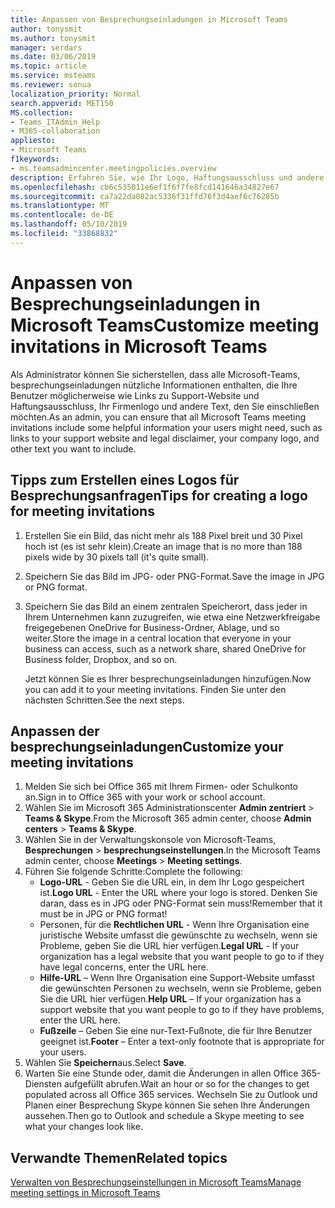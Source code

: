 ```yaml
---
title: Anpassen von Besprechungseinladungen in Microsoft Teams
author: tonysmit
ms.author: tonysmit
manager: serdars
ms.date: 03/06/2019
ms.topic: article
ms.service: msteams
ms.reviewer: sonua
localization_priority: Normal
search.appverid: MET150
MS.collection:
- Teams_ITAdmin_Help
- M365-collaboration
appliesto:
- Microsoft Teams
f1keywords:
- ms.teamsadmincenter.meetingpolicies.overview
description: Erfahren Sie, wie Ihr Logo, Haftungsausschluss und andere Informationen in Ihrer besprechungseinladungen enthalten.
ms.openlocfilehash: cb6c535011e6ef1f6f7fe8fcd141646a34827e67
ms.sourcegitcommit: ca7a22da082ac5336f31ffd76f3d4aef6c76285b
ms.translationtype: MT
ms.contentlocale: de-DE
ms.lasthandoff: 05/10/2019
ms.locfileid: "33868832"
---
```

# <a name="customize-meeting-invitations-in-microsoft-teams"></a><span data-ttu-id="c345e-103">Anpassen von Besprechungseinladungen in Microsoft Teams</span><span class="sxs-lookup"><span data-stu-id="c345e-103">Customize meeting invitations in Microsoft Teams</span></span>

<span data-ttu-id="c345e-104">Als Administrator können Sie sicherstellen, dass alle Microsoft-Teams, besprechungseinladungen nützliche Informationen enthalten, die Ihre Benutzer möglicherweise wie Links zu Support-Website und Haftungsausschluss, Ihr Firmenlogo und andere Text, den Sie einschließen möchten.</span><span class="sxs-lookup"><span data-stu-id="c345e-104">As an admin, you can ensure that all Microsoft Teams meeting invitations include some helpful information your users might need, such as links to your support website and legal disclaimer, your company logo, and other text you want to include.</span></span> 

## <a name="tips-for-creating-a-logo-for-meeting-invitations"></a><span data-ttu-id="c345e-105">Tipps zum Erstellen eines Logos für Besprechungsanfragen</span><span class="sxs-lookup"><span data-stu-id="c345e-105">Tips for creating a logo for meeting invitations</span></span>

1. <span data-ttu-id="c345e-106">Erstellen Sie ein Bild, das nicht mehr als 188 Pixel breit und 30 Pixel hoch ist (es ist sehr klein).</span><span class="sxs-lookup"><span data-stu-id="c345e-106">Create an image that is no more than 188 pixels wide by 30 pixels tall (it's quite small).</span></span>
2. <span data-ttu-id="c345e-107">Speichern Sie das Bild im JPG- oder PNG-Format.</span><span class="sxs-lookup"><span data-stu-id="c345e-107">Save the image in JPG or PNG format.</span></span>
3. <span data-ttu-id="c345e-108">Speichern Sie das Bild an einem zentralen Speicherort, dass jeder in Ihrem Unternehmen kann zuzugreifen, wie etwa eine Netzwerkfreigabe freigegebenen OneDrive for Business-Ordner, Ablage, und so weiter.</span><span class="sxs-lookup"><span data-stu-id="c345e-108">Store the image in a central location that everyone in your business can access, such as a network share, shared OneDrive for Business folder, Dropbox, and so on.</span></span>

    <span data-ttu-id="c345e-109">Jetzt können Sie es Ihrer besprechungseinladungen hinzufügen.</span><span class="sxs-lookup"><span data-stu-id="c345e-109">Now you can add it to your meeting invitations.</span></span> <span data-ttu-id="c345e-110">Finden Sie unter den nächsten Schritten.</span><span class="sxs-lookup"><span data-stu-id="c345e-110">See the next steps.</span></span>

## <a name="customize-your-meeting-invitations"></a><span data-ttu-id="c345e-111">Anpassen der besprechungseinladungen</span><span class="sxs-lookup"><span data-stu-id="c345e-111">Customize your meeting invitations</span></span>

1. <span data-ttu-id="c345e-112">Melden Sie sich bei Office 365 mit Ihrem Firmen- oder Schulkonto an.</span><span class="sxs-lookup"><span data-stu-id="c345e-112">Sign in to Office 365 with your work or school account.</span></span>
2. <span data-ttu-id="c345e-113">Wählen Sie im Microsoft 365 Administrationscenter **Admin zentriert** > **Teams & Skype**.</span><span class="sxs-lookup"><span data-stu-id="c345e-113">From the Microsoft 365 admin center, choose **Admin centers** > **Teams & Skype**.</span></span>
3. <span data-ttu-id="c345e-114">Wählen Sie in der Verwaltungskonsole von Microsoft-Teams, **Besprechungen** > **besprechungseinstellungen**.</span><span class="sxs-lookup"><span data-stu-id="c345e-114">In the Microsoft Teams admin center, choose **Meetings** > **Meeting settings**.</span></span>
4. <span data-ttu-id="c345e-115">Führen Sie folgende Schritte:</span><span class="sxs-lookup"><span data-stu-id="c345e-115">Complete the following:</span></span>
    - <span data-ttu-id="c345e-116">**Logo-URL** - Geben Sie die URL ein, in dem Ihr Logo gespeichert ist.</span><span class="sxs-lookup"><span data-stu-id="c345e-116">**Logo URL** - Enter the URL where your logo is stored.</span></span> <span data-ttu-id="c345e-117">Denken Sie daran, dass es in JPG oder PNG-Format sein muss!</span><span class="sxs-lookup"><span data-stu-id="c345e-117">Remember that it must be in JPG or PNG format!</span></span>
    - <span data-ttu-id="c345e-118">Personen, für die **Rechtlichen URL** - Wenn Ihre Organisation eine juristische Website umfasst die gewünschte zu wechseln, wenn sie Probleme, geben Sie die URL hier verfügen.</span><span class="sxs-lookup"><span data-stu-id="c345e-118">**Legal URL** - If your organization has a legal website that you want people to go to if they have legal concerns, enter the URL here.</span></span>
    - <span data-ttu-id="c345e-119">**Hilfe-URL** – Wenn Ihre Organisation eine Support-Website umfasst die gewünschten Personen zu wechseln, wenn sie Probleme, geben Sie die URL hier verfügen.</span><span class="sxs-lookup"><span data-stu-id="c345e-119">**Help URL** – If your organization has a support website that you want people to go to if they have problems, enter the URL here.</span></span>
    - <span data-ttu-id="c345e-120">**Fußzeile** – Geben Sie eine nur-Text-Fußnote, die für Ihre Benutzer geeignet ist.</span><span class="sxs-lookup"><span data-stu-id="c345e-120">**Footer** – Enter a text-only footnote that is appropriate for your users.</span></span>
5.  <span data-ttu-id="c345e-121">Wählen Sie **Speichern**aus.</span><span class="sxs-lookup"><span data-stu-id="c345e-121">Select **Save**.</span></span>
6.  <span data-ttu-id="c345e-122">Warten Sie eine Stunde oder, damit die Änderungen in allen Office 365-Diensten aufgefüllt abrufen.</span><span class="sxs-lookup"><span data-stu-id="c345e-122">Wait an hour or so for the changes to get populated across all Office 365 services.</span></span> <span data-ttu-id="c345e-123">Wechseln Sie zu Outlook und Planen einer Besprechung Skype können Sie sehen Ihre Änderungen aussehen.</span><span class="sxs-lookup"><span data-stu-id="c345e-123">Then go to Outlook and schedule a Skype meeting to see what your changes look like.</span></span>

## <a name="related-topics"></a><span data-ttu-id="c345e-124">Verwandte Themen</span><span class="sxs-lookup"><span data-stu-id="c345e-124">Related topics</span></span>

[<span data-ttu-id="c345e-125">Verwalten von Besprechungseinstellungen in Microsoft Teams</span><span class="sxs-lookup"><span data-stu-id="c345e-125">Manage meeting settings in Microsoft Teams</span></span>](meeting-settings-in-teams.md)
